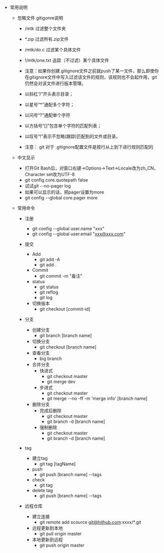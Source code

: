 - 常用说明
  - 忽略文件.gitigonre说明
    - /mtk 过滤整个文件夹
    - *.zip 过滤所有.zip文件
    - /mtk/do.c 过滤某个具体文件
    - !/mtk/one.txt 追踪（不过滤）某个具体文件
    - 注意：如果你创建.gitignore文件之前就push了某一文件，那么即使你在gitignore文件中写入过滤该文件的规则，该规则也不会起作用，git仍然会对该文件进行版本管理。

    - 以斜杠“/”开头表示目录；
    - 以星号“*”通配多个字符；
    - 以问号“?”通配单个字符
    - 以方括号“[]”包含单个字符的匹配列表；
    - 以叹号“!”表示不忽略(跟踪)匹配到的文件或目录。
    - 注意： git 对于 .gitignore配置文件是按行从上到下进行规则匹配的
  
  - 中文显示
    - 打开Git Bash后，对窗口右键->Options->Text->Locale改为zh_CN，Character set改为UTF-8
    - git config core.quotepath false
    - 试试git --no-pager log
    - 如果可以显示的话，把pager设置为more
    - git config --global core.pager more

  - 常用命令
    - 注册
      - git config --global user.name "xxx"
      - git config --global user.email "xxx@xxx.com"

    - 提交
      - Add
        - git add -A
        - git add .
      - Commit
        - git commit -m "备注"
      - status
        - git status
        - git reflog
        - git log
      - 切换版本
        - git checkout [commit-id]
    - 分支
      - 创建分支
        - git branch [branch name]
      - 切换分支
        - git checkout [branch name]
      - 查看分支
        - big branch
      - 合并分支
        - 快进式
          - git checkout master
          - git merge dev
        - 步进式
          - git checkout master
          - git merge --no -ff -m 'merge info' [branch name]
      - 删除分支
        - 完成后删除
          - git checkout master
          - git branch -d [branch name]
        - 强制删除
          - git checkout master
          - git branch -d [branch name]
    - tag
      - 建立tag
        - git tag [tagName]
      - push
        - git push [branch name] --tags
      - check
        - git tag
      - delete tag
        - git push [branch name] --tags
    - 远程仓库
      - 建立连接
        - git remote add scource git@hithub.com:xxxx/*.git
      - 远程更新到本地
        - git pull origin master
      - 本地更新到远程
        - git push origin master
       